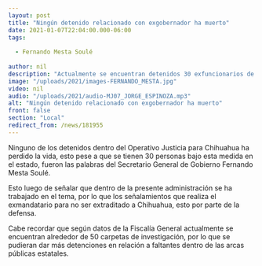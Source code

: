 ```yaml
---
layout: post
title: "Ningún detenido relacionado con exgobernador ha muerto"
date: 2021-01-07T22:04:00.000-06:00
tags:
  
  - Fernando Mesta Soulé
  
author: nil
description: "Actualmente se encuentran detenidos 30 exfuncionarios de la pasada administración."
image: "/uploads/2021/images-FERNANDO_MESTA.jpg"
video: nil
audio: "/uploads/2021/audio-MJ07_JORGE_ESPINOZA.mp3"
alt: "Ningún detenido relacionado con exgobernador ha muerto"
front: false
section: "Local"
redirect_from: /news/181955
---
```


Ninguno de los detenidos dentro del Operativo Justicia para Chihuahua ha perdido la vida, esto pese a que se tienen 30 personas bajo esta medida en el estado, fueron las palabras del Secretario General de Gobierno Fernando Mesta Soulé.

Esto luego de señalar que dentro de la presente administración se ha trabajado en el tema, por lo que los señalamientos que realiza el exmandatario para no ser extraditado a Chihuahua, esto por parte de la defensa.

Cabe recordar que según datos de la Fiscalía General actualmente se encuentran alrededor de 50 carpetas de investigación, por lo que se pudieran dar más detenciones en relación a faltantes dentro de las arcas públicas estatales.